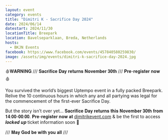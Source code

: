 ```yaml
---
layout: event
category: events
title: "Dimitri K - Sacrifice Day 2024"
date: 2024/06/14
datestart: 2024/11/30
locationTitle: Breepark
location: Bavelseparklaan, Breda, Netherlands
hosts:
  - BKJN Events
facebook: https://www.facebook.com/events/457840580259830/
image: /assets/img/events/dimitri-k-sacrifice-day-2024.jpg
---
```


🩸𝐖𝐀𝐑𝐍𝐈𝐍𝐆 /// 𝐒𝐚𝐜𝐫𝐢𝐟𝐢𝐜𝐞 𝐃𝐚𝐲 𝐫𝐞𝐭𝐮𝐫𝐧𝐬 𝐍𝐨𝐯𝐞𝐦𝐛𝐞𝐫 𝟑𝟎𝐭𝐡 /// 𝐏𝐫𝐞-𝐫𝐞𝐠𝐢𝐬𝐭𝐞𝐫 𝐧𝐨𝐰 🩸

You survived the world’s biggest Uptempo event in a fully packed Breepark. Relive the 10 continuous hours in which any and all partying was legal for the commencement of the first-ever Sacrifice Day.

But the story isn’t over yet… 𝐒𝐚𝐜𝐫𝐢𝐟𝐢𝐜𝐞 𝐃𝐚𝐲 𝐫𝐞𝐭𝐮𝐫𝐧𝐬 𝐭𝐡𝐢𝐬 𝐍𝐨𝐯𝐞𝐦𝐛𝐞𝐫 𝟑𝟎𝐭𝐡 𝐟𝐫𝐨𝐦 𝟏𝟒:𝟎𝟎-𝟎𝟎:𝟎𝟎. 𝐏𝐫𝐞-𝐫𝐞𝐠𝐢𝐬𝐭𝐞𝐫 𝐧𝐨𝐰 𝐚𝐭 [dimitrikevent.com](https://l.facebook.com/l.php?u=http%3A%2F%2Fdimitrikevent.com%2F&h=AT2Q-ZhR4s4KCHCX1MmuTmb2xcGv15UVUTEycOnGuj38haO4zYLkZV1ul07bLAm1aFMAD-xhjFvr48_wRulKSDacanEzdPMfvT1MeSYeYrlSa8oMT425IfEdnLiq7AeQloK918kCm3tPHK8&__tn__=q&c[0]=AT2wf1WnBnlg_EinE3shomq4J8ZCS1k1pYb6-7H0j5cl5lU5uCWgbb_ZfzlR_W4SsMtADzUBNfFqjlgxAX1ASURsbKCVXH5ObgF1bbFuBrvg_0YgyR7Uelzo1jqEm3hQXkO5E2GTV3uGZ2MHaokOfxMtMxR6rZXk3tGXkHR4vaL1nivOLKBn) & be the first to access 𝒍𝒐𝒄𝒌𝒆𝒅 𝒖𝒑 ticket information soon 🔻

/// 𝐌𝐚𝐲 𝐆𝐨𝐝 𝐛𝐞 𝐰𝐢𝐭𝐡 𝐲𝐨𝐮 𝐚𝐥𝐥 ///